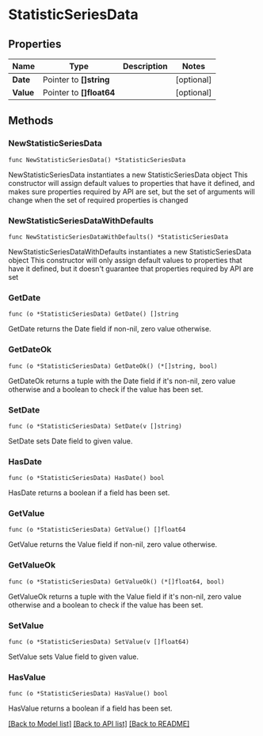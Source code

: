 # StatisticSeriesData

## Properties

Name | Type | Description | Notes
------------ | ------------- | ------------- | -------------
**Date** | Pointer to **[]string** |  | [optional] 
**Value** | Pointer to **[]float64** |  | [optional] 

## Methods

### NewStatisticSeriesData

`func NewStatisticSeriesData() *StatisticSeriesData`

NewStatisticSeriesData instantiates a new StatisticSeriesData object
This constructor will assign default values to properties that have it defined,
and makes sure properties required by API are set, but the set of arguments
will change when the set of required properties is changed

### NewStatisticSeriesDataWithDefaults

`func NewStatisticSeriesDataWithDefaults() *StatisticSeriesData`

NewStatisticSeriesDataWithDefaults instantiates a new StatisticSeriesData object
This constructor will only assign default values to properties that have it defined,
but it doesn't guarantee that properties required by API are set

### GetDate

`func (o *StatisticSeriesData) GetDate() []string`

GetDate returns the Date field if non-nil, zero value otherwise.

### GetDateOk

`func (o *StatisticSeriesData) GetDateOk() (*[]string, bool)`

GetDateOk returns a tuple with the Date field if it's non-nil, zero value otherwise
and a boolean to check if the value has been set.

### SetDate

`func (o *StatisticSeriesData) SetDate(v []string)`

SetDate sets Date field to given value.

### HasDate

`func (o *StatisticSeriesData) HasDate() bool`

HasDate returns a boolean if a field has been set.

### GetValue

`func (o *StatisticSeriesData) GetValue() []float64`

GetValue returns the Value field if non-nil, zero value otherwise.

### GetValueOk

`func (o *StatisticSeriesData) GetValueOk() (*[]float64, bool)`

GetValueOk returns a tuple with the Value field if it's non-nil, zero value otherwise
and a boolean to check if the value has been set.

### SetValue

`func (o *StatisticSeriesData) SetValue(v []float64)`

SetValue sets Value field to given value.

### HasValue

`func (o *StatisticSeriesData) HasValue() bool`

HasValue returns a boolean if a field has been set.


[[Back to Model list]](../README.md#documentation-for-models) [[Back to API list]](../README.md#documentation-for-api-endpoints) [[Back to README]](../README.md)


